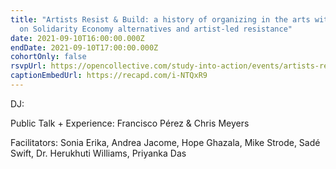 ```yaml
---
title: "Artists Resist & Build: a history of organizing in the arts with a focus
  on Solidarity Economy alternatives and artist-led resistance"
date: 2021-09-10T16:00:00.000Z
endDate: 2021-09-10T17:00:00.000Z
cohortOnly: false
rsvpUrl: https://opencollective.com/study-into-action/events/artists-resist-and-build-8f201d05
captionEmbedUrl: https://recapd.com/i-NTQxR9
---
```


DJ:

Public Talk + Experience: Francisco Pérez & Chris Meyers

Facilitators: Sonia Erika, Andrea Jacome, Hope Ghazala, Mike Strode, Sadé Swift, Dr. Herukhuti Williams, Priyanka Das
